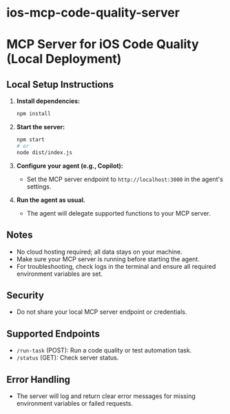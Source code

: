 # ios-mcp-code-quality-server

# MCP Server for iOS Code Quality (Local Deployment)

## Local Setup Instructions

1. **Install dependencies:**
   ```sh
   npm install
   ```

2. **Start the server:**
   ```sh
   npm start
   # or
   node dist/index.js
   ```

3. **Configure your agent (e.g., Copilot):**
   - Set the MCP server endpoint to `http://localhost:3000` in the agent's settings.

4. **Run the agent as usual.**
   - The agent will delegate supported functions to your MCP server.

## Notes
- No cloud hosting required; all data stays on your machine.
- Make sure your MCP server is running before starting the agent.
- For troubleshooting, check logs in the terminal and ensure all required environment variables are set.

## Security
- Do not share your local MCP server endpoint or credentials.

## Supported Endpoints
- `/run-task` (POST): Run a code quality or test automation task.
- `/status` (GET): Check server status.

## Error Handling
- The server will log and return clear error messages for missing environment variables or failed requests.